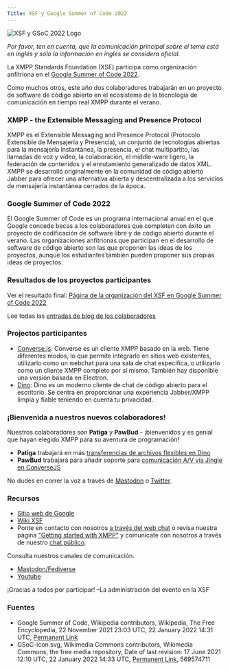 ```yaml
---
Title: XSF y Google Summer of Code 2022
---
```


![XSF y GSoC 2022 Logo](/images/logos/GSoC_2022_Logo.png)

_Por favor, ten en cuenta, que la comunicación principal sobre el tema está en inglés y sólo la información en inglés se considera oficial._

La XMPP Standards Foundation (XSF) participa como organización anfitriona en el [Google Summer of Code 2022](https://summerofcode.withgoogle.com/).
 
Como muchos otros, este año dos colaboradores trabajarán en un proyecto de software de código abierto en el ecosistema de la tecnología de comunicación en tiempo real XMPP durante el verano.

### XMPP - the Extensible Messaging and Presence Protocol

XMPP es el Extensible Messaging and Presence Protocol (Protocolo Extensible de Mensajería y Presencia), un conjunto de tecnologías abiertas para la mensajería instantánea, la presencia, el chat multipartito, las llamadas de voz y vídeo, la colaboración, el middle-ware ligero, la federación de contenidos y el enrutamiento generalizado de datos XML. XMPP se desarrolló originalmente en la comunidad de código abierto Jabber para ofrecer una alternativa abierta y descentralizada a los servicios de mensajería instantánea cerrados de la época.

### Google Summer of Code 2022

El Google Summer of Code es un programa internacional anual en el que Google concede becas a los colaboradores que completen con éxito un proyecto de codificación de software libre y de código abierto durante el verano. Las organizaciones anfitrionas que participan en el desarrollo de software de código abierto son las que proponen las ideas de los proyectos, aunque los estudiantes también pueden proponer sus propias ideas de proyectos.

### Resultados de los proyectos participantes

Ver el resultado final: [Página de la organización del XSF en Google Summer of Code 2022](https://summerofcode.withgoogle.com/archive/2022/organizations/xmpp-standards-foundation)

Lee todas las [entradas de blog de los colaboradores](https://xmpp.org/2022/12/the-xmpp-newsletter-november-2022/#google-summer-of-code-2022)

### Projectos participantes

- [Converse.js](https://wiki.xmpp.org/web/Google_Summer_of_Code_2022#Converse.js): Converse es un cliente XMPP basado en la web. Tiene diferentes modos, lo que permite integrarlo en sitios web existentes, utilizarlo como un webchat para una sala de chat específica, o utilizarlo como un cliente XMPP completo por sí mismo. También hay disponible una versión basada en Electron.
- [Dino](https://wiki.xmpp.org/web/Google_Summer_of_Code_2022#Dino): Dino es un moderno cliente de chat de código abierto para el escritorio. Se centra en proporcionar una experiencia Jabber/XMPP limpia y fiable teniendo en cuenta tu privacidad.

### ¡Bienvenida a nuestros nuevos colaboradores!

Nuestros colaboradores son **Patiga** y **PawBud** - ¡bienvenidos y es genial que hayan elegido XMPP para su aventura de programación!

- **Patiga** trabajará en más [transferencias de archivos flexibles en Dino](https://summerofcode.withgoogle.com/programs/2022/projects/z9ixHTWZ)
- **PawBud** trabajará para añadir soporte para [comunicación A/V vía Jingle en ConverseJS](https://summerofcode.withgoogle.com/programs/2022/projects/0nRwZN19)

No dudes en correr la voz a través de [Mastodon](https://fosstodon.org/@xmpp/108358826402429966) o [Twitter](https://twitter.com/xmpp/status/1529199174729728000).

### Recursos

- [Sitio web de Google](https://summerofcode.withgoogle.com/help)
- [Wiki XSF](https://wiki.xmpp.org/web/Google_Summer_of_Code_2022)
- Ponte en contacto con nosotros [a través del web chat](https://xmpp.org/chat#converse/room?jid=gsoc@muc.xmpp.org) o revisa nuestra página ["Getting started with XMPP"](https://xmpp.org/getting-started/) y comunícate con nosotros a través de nuestro [chat público](xmpp:gsoc@muc.xmpp.org?join).

Consulta nuestros canales de comunicación.

- [Mastodon/Fediverse](https://fosstodon.org/@xmpp/)
- [Youtube](https://www.youtube.com/c/XMPPStandardsFoundation)

¡Gracias a todos por participar!
 –La administración del evento en la XSF

### Fuentes

- Google Summer of Code, Wikipedia contributors, Wikipedia, The Free Encyclopedia, 22 November 2021 23:03 UTC, 22 January 2022 14:31 UTC, [Permanent Link](https://en.wikipedia.org/w/index.php?title=Google_Summer_of_Code&oldid=1056637774)
- GSoC-icon.svg, Wikimedia Commons contributors, Wikimedia Commons, the free media repository, Date of last revision: 17 June 2021 12:10 UTC, 22 January 2022 14:33 UTC, [Permanent Link](https://commons.wikimedia.org/w/index.php?title=File:GSoC-icon.svg&oldid=569574711), 569574711

